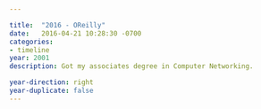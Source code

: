 ```yaml
---

title:  "2016 - OReilly"
date:   2016-04-21 10:28:30 -0700
categories:
- timeline
year: 2001
description: Got my associates degree in Computer Networking.

year-direction: right
year-duplicate: false
---
```

